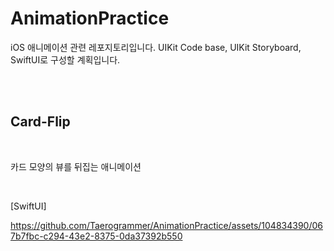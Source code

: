 # AnimationPractice

iOS 애니메이션 관련 레포지토리입니다.
UIKit Code base, UIKit Storyboard, SwiftUI로 구성할 계획입니다.

<br>
<br>

## Card-Flip

<br>

카드 모양의 뷰를 뒤집는 애니메이션

<br>

[SwiftUI]


https://github.com/Taerogrammer/AnimationPractice/assets/104834390/067b7fbc-c294-43e2-8375-0da37392b550
